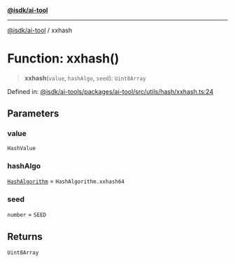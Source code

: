 [**@isdk/ai-tool**](../README.md)

***

[@isdk/ai-tool](../globals.md) / xxhash

# Function: xxhash()

> **xxhash**(`value`, `hashAlgo`, `seed`): `Uint8Array`

Defined in: [@isdk/ai-tools/packages/ai-tool/src/utils/hash/xxhash.ts:24](https://github.com/isdk/ai-tool.js/blob/e883e341c67e937e7d3a3e95e8bc56844896f5a3/src/utils/hash/xxhash.ts#L24)

## Parameters

### value

`HashValue`

### hashAlgo

[`HashAlgorithm`](../enumerations/HashAlgorithm.md) = `HashAlgorithm.xxhash64`

### seed

`number` = `SEED`

## Returns

`Uint8Array`
